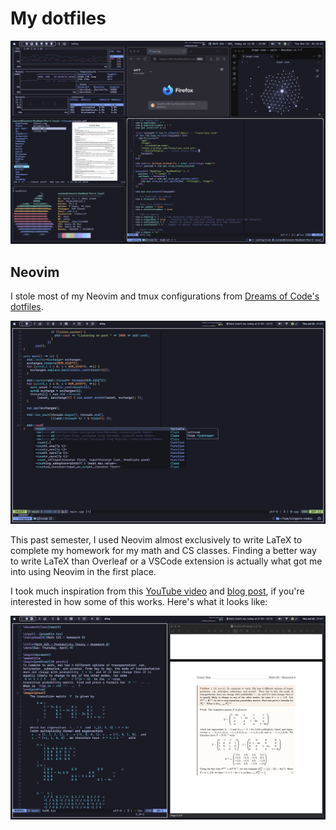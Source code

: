 # My dotfiles

![Rice](resources/rice.png)

## Neovim

I stole most of my Neovim and tmux configurations from
[Dreams of Code's dotfiles](https://github.com/elliottminns/dotfiles).

![Neovim](resources/neovim.png)

This past semester, I used Neovim almost exclusively to write LaTeX
to complete my homework for my math and CS classes. Finding a better way
to write LaTeX than Overleaf or a VSCode extension is actually what got me
into using Neovim in the first place.

I took much inspiration from this
[YouTube video](https://www.youtube.com/watch?v=DOtM1mrWjUo)
and [blog post](https://castel.dev/post/lecture-notes-1), if you're interested
in how some of this works. Here's what it looks like:

![VimTex](resources/vimtex.png)
